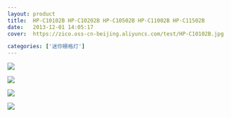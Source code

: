 ```yaml
---
layout: product
title:  HP-C10102B HP-C10202B HP-C10502B HP-C11002B HP-C11502B
date:   2013-12-01 14:05:17
cover:	https://zico.oss-cn-beijing.aliyuncs.com/test/HP-C10102B.jpg

categories: ['迷你栅格灯']
---
```


![](https://zico.oss-cn-beijing.aliyuncs.com/test/2zd7x.png)

![](https://zico.oss-cn-beijing.aliyuncs.com/test/azsr2.png)

![](https://zico.oss-cn-beijing.aliyuncs.com/test/qds5e.png)

![](https://zico.oss-cn-beijing.aliyuncs.com/test/te3c9.png)